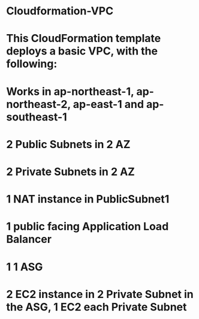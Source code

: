 # Cloudformation-VPC
# This CloudFormation template deploys a basic VPC, with the following:
# Works in ap-northeast-1, ap-northeast-2, ap-east-1 and ap-southeast-1
# 2 Public Subnets in 2 AZ
# 2 Private Subnets in 2 AZ
# 1 NAT instance in PublicSubnet1
# 1 public facing Application Load Balancer
# 1 1 ASG
# 2 EC2 instance in 2 Private Subnet in the ASG, 1 EC2 each Private Subnet
